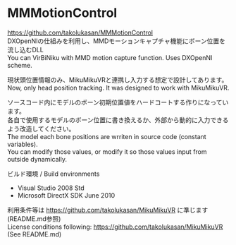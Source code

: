 # MMMotionControl

https://github.com/takolukasan/MMMotionControl  
DXOpenNIの仕組みを利用し、MMDモーションキャプチャ機能にボーン位置を流し込むDLL  
You can VirBiNiku with MMD motion capture function. Uses DXOpenNI scheme.

現状頭位置情報のみ、MikuMikuVRと連携し入力する想定で設計してあります。  
Now, only head position tracking. It was designed to work with MikuMikuVR.

ソースコード内にモデルのボーン初期位置値をハードコートする作りになっています。  
各自で使用するモデルのボーン位置に書き換えるか、外部から動的に入力できるよう改造してください。  
The model each bone positions are wrriten in source code (constant variables).  
You can modify those values, or modify it so those values input from outside dynamically.  

ビルド環境 / Build environments  
* Visual Studio 2008 Std  
* Microsoft DirectX SDK June 2010

利用条件等は https://github.com/takolukasan/MikuMikuVR に準じます(README.md参照)  
License conditions following: https://github.com/takolukasan/MikuMikuVR (See README.md)  
